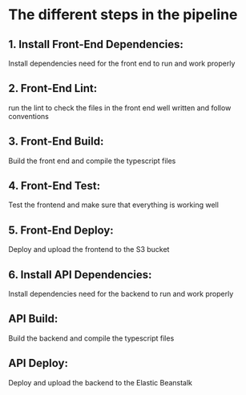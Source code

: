 # The different steps in the pipeline

## 1. Install Front-End Dependencies:

Install dependencies need for the front end to run and work properly

## 2. Front-End Lint:

run the lint to check the files in the front end well written and follow conventions

## 3. Front-End Build:

Build the front end and compile the typescript files

## 4. Front-End Test:

Test the frontend and make sure that everything is working well

## 5. Front-End Deploy:

Deploy and upload the frontend to the S3 bucket

## 6. Install API Dependencies:

Install dependencies need for the backend to run and work properly

## API Build:

Build the backend and compile the typescript files

## API Deploy:

Deploy and upload the backend to the Elastic Beanstalk
